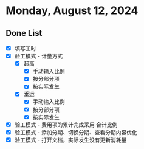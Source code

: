 # Monday, August 12, 2024

## Done List

- [x] 填写工时
- [x] 验工模式 - 计量方式
  - [x] 超高
    - [x] 手动输入比例
    - [x] 按分部分项
    - [x] 按实际发生
  - [x] 垂运
    - [x] 手动输入比例
    - [x] 按分部分项
    - [x] 按实际发生
- [x] 验工模式 - 费用项的累计完成采用 合计比例
- [x] 验工模式 - 添加分期、切换分期、查看分期内容优化
- [x] 验工模式 - 打开文档，实际发生没有更新消耗量
